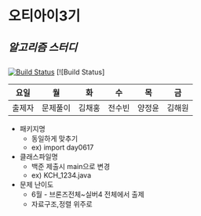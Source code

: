 # 오티아이3기
## _알고리즘 스터디_

[![Build Status](https://d2gd6pc034wcta.cloudfront.net/images/logo@2x.png)](https://www.acmicpc.net/)
[![Build Status]<svg xmlns="http://www.w3.org/2000/svg" width="178" height="25" fill="none" viewBox="0 0 178 25">

| 요일 | 월 |화 |수 |목 |금 |
| ------ | ------ |------ |------ |------ |------ |
| 출제자 |문제풀이| 김채홍|전수빈|양정윤|김해원

- 패키지명
    - 동일하게 맞추기
    - ex) import day0617
- 클래스파일명
    - 백준 제출시 main으로 변경
    - ex) KCH_1234.java
- 문제 난이도
    - 6월 - 브론즈전체~실버4 전체에서 출제
    - 자료구조,정렬 위주로
